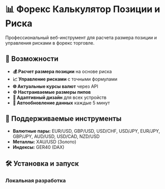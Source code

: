 # 📊 Форекс Калькулятор Позиции и Риска

Профессиональный веб-инструмент для расчета размера позиции и управления рисками в форекс торговле.

## 🚀 Возможности

- **💰 Расчет размера позиции** на основе риска
- **📈 Управление рисками** с точными формулами
- **🌐 Актуальные курсы валют** через API
- **⚙️ Настраиваемые размеры пипов**
- **📱 Адаптивный дизайн** для всех устройств
- **🔄 Автообновление данных** каждые 5 минут

## 💱 Поддерживаемые инструменты

- **Валютные пары:** EUR/USD, GBP/USD, USD/CHF, USD/JPY, EUR/JPY, GBP/JPY, AUD/USD, USD/CAD, NZD/USD
- **Металлы:** XAU/USD (Золото)
- **Индексы:** GER40 (DAX)

## 🛠️ Установка и запуск

### Локальная разработка